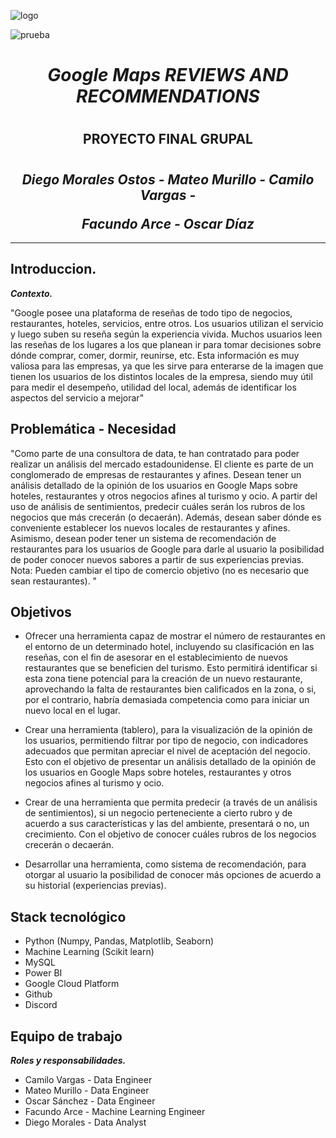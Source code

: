 ![logo](https://user-images.githubusercontent.com/111402986/217397701-72c8bc6a-b79b-48bf-b615-4c2bff7de155.png)

![prueba](https://user-images.githubusercontent.com/111402986/217420310-e20764ca-cd4a-4e91-8faa-3aea13e916a8.png)

# <h1 align = center> ***Google Maps REVIEWS AND RECOMMENDATIONS***</h1>
# <h2 align=center> **PROYECTO FINAL GRUPAL** </h2>

# <h2 align=center>***Diego Morales Ostos - Mateo Murillo - Camilo Vargas -</p> Facundo Arce - Oscar Díaz*** </h2>

<hr>  

## **Introduccion.**

***Contexto.***

"Google posee una plataforma de reseñas de todo tipo de negocios, restaurantes, hoteles, servicios, entre otros. Los usuarios utilizan el servicio y luego suben su reseña según la experiencia vivida. Muchos usuarios leen las reseñas de los lugares a los que planean ir para tomar decisiones sobre dónde comprar, comer, dormir, reunirse, etc. Esta información es muy valiosa para las empresas, ya que les sirve para enterarse de la imagen que tienen los usuarios de los distintos locales de la empresa, siendo muy útil para medir el desempeño, utilidad del local, además de identificar los aspectos del servicio a mejorar"

## **Problemática - Necesidad**

"Como parte de una consultora de data, te han contratado para poder realizar un análisis del mercado estadounidense. El cliente es parte de un conglomerado de empresas de restaurantes y afines. Desean tener un análisis detallado de la opinión de los usuarios en Google Maps sobre hoteles, restaurantes y otros negocios afines al turismo y ocio. A partir del uso de análisis de sentimientos, predecir cuáles serán los rubros de los negocios que más crecerán (o decaerán). Además, desean saber dónde es conveniente establecer los nuevos locales de restaurantes y afines. Asimismo, desean poder tener un sistema de recomendación de restaurantes para los usuarios de Google para darle al usuario la posibilidad de poder conocer nuevos sabores a partir de sus experiencias previas. Nota: Pueden cambiar el tipo de comercio objetivo (no es necesario que sean restaurantes). "

## Objetivos

- Ofrecer una herramienta capaz de mostrar el número de restaurantes en el entorno de un determinado hotel, incluyendo su clasificación en las reseñas, con el fin de asesorar en el establecimiento de nuevos restaurantes que se beneficien del turismo. Esto permitirá identificar si esta zona tiene potencial para la creación de un nuevo restaurante, aprovechando la falta de restaurantes bien calificados en la zona, o si, por el contrario, habría demasiada competencia como para iniciar un nuevo local en el lugar.

- Crear una herramienta (tablero), para la visualización de la opinión de los usuarios, permitiendo filtrar por tipo de negocio, con indicadores adecuados que permitan apreciar el nivel de aceptación del negocio. Esto con el objetivo de presentar un análisis detallado de la opinión de los usuarios en Google Maps sobre hoteles, restaurantes y otros negocios afines al turismo y ocio.

- Crear de una herramienta que permita predecir (a través de un análisis de sentimientos), si un negocio perteneciente a cierto rubro y de acuerdo a sus características y las del ambiente, presentará o no, un crecimiento. Con el objetivo de conocer cuáles rubros de los negocios crecerán o decaerán.

- Desarrollar una herramienta, como sistema de recomendación, para otorgar al usuario la posibilidad de conocer más opciones de acuerdo a su historial (experiencias previas).

## **Stack tecnológico**

 + Python (Numpy, Pandas, Matplotlib, Seaborn)
 + Machine Learning (Scikit learn)
 + MySQL 
 + Power BI
 + Google Cloud Platform
 + Github
 + Discord
 
 ## **Equipo de trabajo**

***Roles y responsabilidades.***

 + Camilo Vargas - Data Engineer
 + Mateo Murillo - Data Engineer
 + Oscar Sánchez - Data Engineer
 + Facundo Arce - Machine Learning Engineer
 + Diego Morales - Data Analyst
